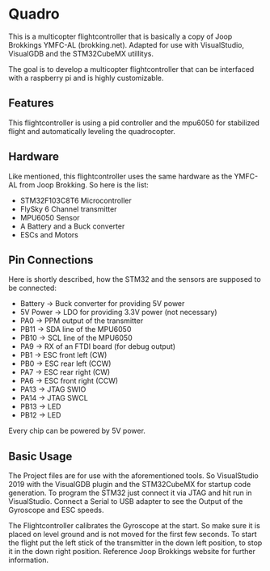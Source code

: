 # Quadro
This is a multicopter flightcontroller that is basically a copy of Joop Brokkings YMFC-AL (brokking.net). Adapted for use with VisualStudio, VisualGDB and the STM32CubeMX utillitys.

The goal is to develop a multicopter flightcontroller that can be interfaced with a raspberry pi and is highly customizable.

## Features
This flightcontroller is using a pid controller and the mpu6050 for stabilized flight and automatically leveling the quadrocopter.

## Hardware
Like mentioned, this flightcontroller uses the same hardware as the YMFC-AL from Joop Brokking. So here is the list:

- STM32F103C8T6 Microcontroller
- FlySky 6 Channel transmitter
- MPU6050 Sensor
- A Battery and a Buck converter
- ESCs and Motors

## Pin Connections
Here is shortly described, how the STM32 and the sensors are supposed to be connected:

- Battery -> Buck converter for providing 5V power
- 5V Power -> LDO for providing 3.3V power (not necessary)
- PA0  -> PPM output of the transmitter
- PB11 -> SDA line of the MPU6050
- PB10 -> SCL line of the MPU6050
- PA9  -> RX of an FTDI board (for debug output)
- PB1 -> ESC front left (CW)
- PB0 -> ESC rear left (CCW)
- PA7 -> ESC rear right (CW)
- PA6 -> ESC front right (CCW)
- PA13 -> JTAG SWIO
- PA14 -> JTAG SWCL
- PB13 -> LED
- PB12 -> LED

Every chip can be powered by 5V power.

## Basic Usage
The Project files are for use with the aforementioned tools. So VisualStudio 2019 with the VisualGDB plugin and the STM32CubeMX for startup code generation.
To program the STM32 just connect it via JTAG and hit run in VisualStudio.
Connect a Serial to USB adapter to see the Output of the Gyroscope and ESC speeds.

The Flightcontroller calibrates the Gyroscope at the start. So make sure it is placed on level ground and is not moved for the first few seconds.
To start the flight put the left stick of the transmitter in the down left position, to stop it in the down right position. Reference Joop Brokkings website for further information.
